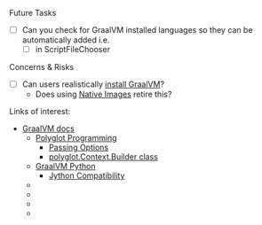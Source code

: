 

Future Tasks

 - [ ] Can you check for GraalVM installed languages so they can be automatically added i.e.
    - [ ] in ScriptFileChooser

Concerns & Risks
 - [ ] Can users realistically [install GraalVM](https://www.graalvm.org/docs/getting-started/#install-graalvm)?
    - Does using [Native Images](https://www.graalvm.org/docs/getting-started/#native-images) retire this?

Links of interest:
 -  [GraalVM docs](https://www.graalvm.org/docs/introduction/)
    - [Polyglot Programming](https://www.graalvm.org/reference-manual/polyglot-programming/)
        - [Passing Options](https://www.graalvm.org/reference-manual/polyglot-programming/#passing-options-for-language-launchers)
        - [polyglot.Context.Builder class](https://www.graalvm.org/sdk/javadoc/org/graalvm/polyglot/Context.Builder.html)
    - [GraalVM Python](https://www.graalvm.org/reference-manual/python/)
        - [Jython Compatibility](https://www.graalvm.org/reference-manual/python/Jython/)
    - []()
    - []()
    - []()
    - []()
